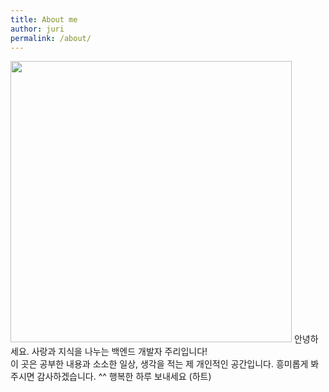 ```yaml
---
title: About me
author: juri
permalink: /about/
---
```

<img src='https://github.com/Jang184/Jang184.github.io/blob/master/IMG_1379.jpg?raw=true' width='450px'></img>
안녕하세요. 사랑과 지식을 나누는 백엔드 개발자 주리입니다!   
이 곳은 공부한 내용과 소소한 일상, 생각을 적는 제 개인적인 공간입니다.
흥미롭게 봐주시면 감사하겠습니다. ^^ 행복한 하루 보내세요 (하트)
